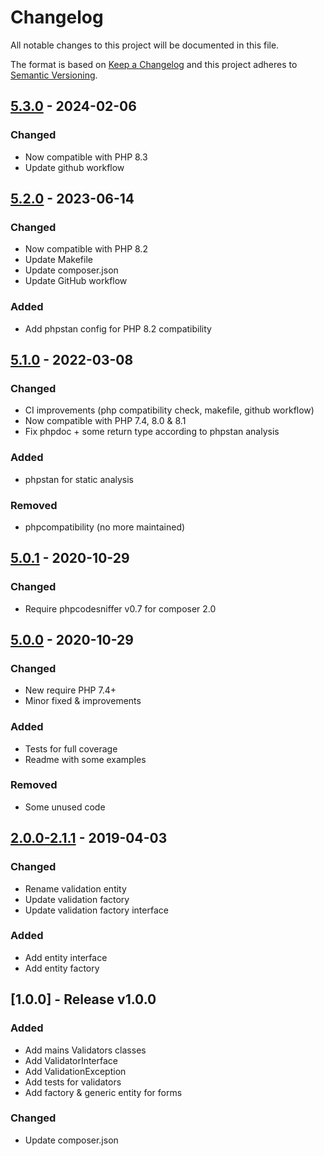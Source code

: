 # Changelog
All notable changes to this project will be documented in this file.

The format is based on [Keep a Changelog](http://keepachangelog.com/en/1.0.0/)
and this project adheres to [Semantic Versioning](http://semver.org/spec/v2.0.0.html).

## [5.3.0] - 2024-02-06
[5.3.0]: https://github.com/eureka-framework/component-validation/compare/5.2.0...5.3.0
### Changed
- Now compatible with PHP 8.3
- Update github workflow

## [5.2.0] - 2023-06-14
[5.2.0]: https://github.com/eureka-framework/component-validation/compare/5.1.0...5.2.0
### Changed
- Now compatible with PHP 8.2
- Update Makefile
- Update composer.json
- Update GitHub workflow
### Added
- Add phpstan config for PHP 8.2 compatibility

## [5.1.0] - 2022-03-08
[5.1.0]: https://github.com/eureka-framework/component-validation/compare/5.0.1...5.1.0
### Changed
 * CI improvements (php compatibility check, makefile, github workflow)
 * Now compatible with PHP 7.4, 8.0 & 8.1
 * Fix phpdoc + some return type according to phpstan analysis
### Added
 * phpstan for static analysis
### Removed
 * phpcompatibility (no more maintained)

## [5.0.1] - 2020-10-29
[5.0.1]: https://github.com/eureka-framework/component-validation/compare/5.0.0...5.0.1
### Changed
 * Require phpcodesniffer v0.7 for composer 2.0
 
## [5.0.0] - 2020-10-29
[5.0.0]: https://github.com/eureka-framework/component-validation/compare/2.0.0...5.0.0
### Changed
 * New require PHP 7.4+
 * Minor fixed & improvements
### Added
 * Tests for full coverage
 * Readme with some examples
### Removed
 * Some unused code


## [2.0.0-2.1.1] - 2019-04-03
[2.0.0-2.1.1]: https://github.com/eureka-framework/component-validation/compare/1.0.0...2.1.1
### Changed
  * Rename validation entity
  * Update validation factory
  * Update validation factory interface
### Added
  * Add entity interface
  * Add entity factory

## [1.0.0] - Release v1.0.0
### Added
 * Add mains Validators classes
 * Add ValidatorInterface
 * Add ValidationException
 * Add tests for validators
 * Add factory & generic entity for forms
### Changed
* Update composer.json
